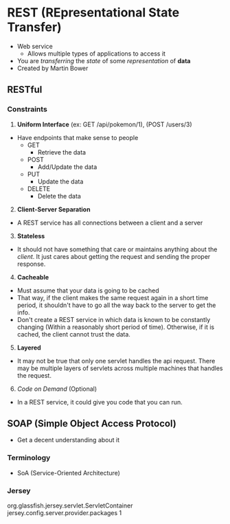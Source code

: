 # REST (REpresentational State Transfer)
- Web service
    - Allows multiple types of applications to access it
- You are *transferring* the *state* of some *representation* of **data**
- Created by Martin Bower
## RESTful
### Constraints
1. **Uniform Interface** (ex: GET /api/pokemon/1), (POST /users/3)
- Have endpoints that make sense to people
    - GET
        - Retrieve the data
    - POST
        - Add/Update the data
    - PUT
        - Update the data
    - DELETE
        - Delete the data
2. **Client-Server Separation**
- A REST service has all connections between a client and a server
3. **Stateless**
- It should not have something that care or maintains anything about the *client*. It just cares about getting the request and sending the proper response.
4. **Cacheable**
- Must assume that your data is going to be cached
- That way, if the client makes the same request again in a short time period, it shouldn't have to go all the way back to the server to get the info.
- Don't create a REST service in which data is known to be constantly changing (Within a reasonably short period of time). Otherwise, if it is cached, the client cannot trust the data.
5. **Layered**
- It may not be true that only one servlet handles the api request. There may be multiple layers of servlets across multiple machines that handles the request.
6. *Code on Demand* (Optional)
- In a REST service, it could give you code that you can run.

## SOAP (Simple Object Access Protocol)
- Get a decent understanding about it

### Terminology
- SoA (Service-Oriented Architecture)

### Jersey
<servlet-class>
    org.glassfish.jersey.servlet.ServletContainer
</>
<init-param>
<param-value>
    jersey.config.server.provider.packages
</>
</>
<load-on-startup>1</>

